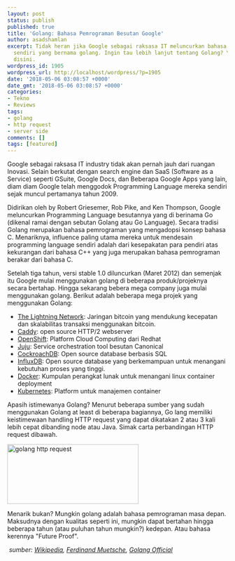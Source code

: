 ```yaml
---
layout: post
status: publish
published: true
title: 'Golang: Bahasa Pemrograman Besutan Google'
author: asadshamlan
excerpt: Tidak heran jika Google sebagai raksasa IT meluncurkan bahasa pemrograman
  sendiri yang bernama golang. Ingin tau lebih lanjut tentang Golang? Yuk simak selengkapnya
  disini.
wordpress_id: 1905
wordpress_url: http://localhost/wordpress/?p=1905
date: '2018-05-06 03:08:57 +0000'
date_gmt: '2018-05-06 03:08:57 +0000'
categories:
- Tekno
- Reviews
tags:
- golang
- http request
- server side
comments: []
tags: [featured]
---
```

<div class="gj s2" role="list">
<div class="ap s2" tabindex="0" role="listitem" aria-expanded="true" aria-selected="false" data-msg-id="#msg-a:r1959856742835001165" data-msg-id-qs="qs-msg-a-r1959856742835001165">
<div class="pA s2">
<div class="he s2">
<div class="b5 xJNT8d">
<div class="uyb8Gf">
<div>
<div class="F3hlO">
<div dir="auto">
<p>Google sebagai raksasa IT industry tidak akan pernah jauh dari ruangan Inovasi. Selain berkutat dengan search engine dan SaaS (Software as a Service) seperti GSuite, Google Docs, dan Beberapa Google Apps yang lain, diam diam Google telah menggodok Programming Language mereka sendiri sejak muncul pertamanya tahun 2009.</p>
<p>Didirikan oleh by Robert Griesemer, Rob Pike, and Ken Thompson, Google meluncurkan Programming Language besutannya yang di berinama Go (dikenal ramai dengan sebutan Golang atau Go Language). Secara tradisi Golang merupakan bahasa pemrograman yang mengadopsi konsep bahasa C. Menariknya, influence paling utama mereka untuk mendesain programming language sendiri adalah dari kesepakatan para pendiri atas kekurangan dari bahasa C++ yang juga merupakan bahasa pemrograman berakar dari bahasa C.</p>
<p>Setelah tiga tahun, versi stable 1.0 diluncurkan (Maret 2012) dan semenjak itu Google mulai menggunakan golang di beberapa produk/projeknya secara bertahap. Hingga sekarang bebera mega company juga mulai menggunakan golang. Berikut adalah beberapa mega projek yang menggunakan Golang:</p>
</div>
<ul>
<li dir="auto"><a href="https://lightning.network/">The Lightning Network</a>: Jaringan bitcoin yang mendukung kecepatan dan skalabilitas transaksi menggunakan bitcoin.</li>
<li dir="auto"><a href="https://caddyserver.com/">Caddy</a>: open source HTTP/2 webserver</li>
<li dir="auto"><a href="https://www.openshift.com/">OpenShift</a>: Platform Cloud Computing dari Redhat</li>
<li dir="auto"><a href="https://jujucharms.com/">Juju</a>: Service orchestration tool besutan Canonical</li>
<li dir="auto"><a href="https://www.cockroachlabs.com/">CockroachDB</a>: Open source database berbasis SQL</li>
<li dir="auto"><a href="https://www.influxdata.com/">InfluxDB</a>: Open source database yang berkemampuan untuk menangani kebutuhan proses yang tinggi.</li>
<li dir="auto"><a href="https://www.docker.com/">Docker</a>: Kumpulan perangkat lunak untuk menangani linux container deployment</li>
<li dir="auto"><a href="https://kubernetes.io/">Kubernetes</a>: Platform untuk manajemen container</li>
</ul>
<p>Apasih istimewanya Golang? Menurut beberapa sumber yang sudah menggunakan Golang at least di beberapa bagiannya, Go lang memiliki keistimewaan handling HTTP request yang dapat dikatakan 2 atau 3 kali lebih cepat dibanding node atau Java. Simak carta perbandingan HTTP request dibawah.</p>
<p><img class="size-medium wp-image-1911 aligncenter" src="http://localhost/wordpress/wp-content/uploads/2018/05/benchmarks-300x136.png" alt="golang http request" width="300" height="136" /></p>
<p>Menarik bukan? Mungkin golang adalah bahasa pemrograman masa depan. Maksudnya dengan kualitas seperti ini, mungkin dapat bertahan hingga beberapa tahun (atau puluhan tahun mungkin?) kedepan. Atau bahasa kerennya "Future Proof".</p>
</div>
</div>
</div>
</div>
<section class="jT">
<div class="OW"></div>
</section>
</div>
</div>
</div>
</div>
<div class="f2FE1c">
<div class="vl">
<div class="bc" tabindex="100">
<div class="r4"> <em>sumber: <a href="https://en.wikipedia.org/wiki/Go_(programming_language)">Wikipedia</a>, <a href="https://ferdinand-muetsch.de/http-performance-java-jersey-vs-go-vs-nodejs.html">Ferdinand Muetsche</a>, <a href="https://golang.org/">Golang Official</a></em></div>
</div>
</div>
</div>
